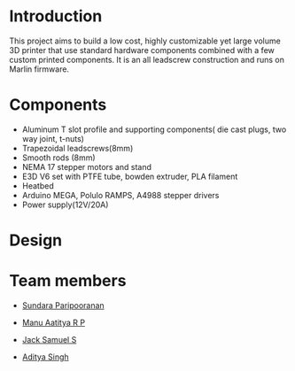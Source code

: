 # Introduction 
This project aims to build a low cost, highly customizable yet large volume 3D printer that use standard hardware components combined with a few custom printed components. It is an all leadscrew construction and runs on Marlin firmware.

# Components
* Aluminum T slot profile and supporting components( die cast plugs, two way joint, t-nuts)
* Trapezoidal leadscrews(8mm)
* Smooth rods (8mm)
* NEMA 17 stepper motors and stand
* E3D V6 set with PTFE tube, bowden extruder, PLA filament
* Heatbed
* Arduino MEGA, Polulo RAMPS, A4988 stepper drivers
* Power supply(12V/20A)

# Design

# Team members
  * [Sundara Paripooranan](https://github.com/paripooranan)
     
  * [Manu Aatitya R P](https://github.com/manuaatitya)  
  
  * [Jack Samuel S](https://github.com/jaxxstar)
  
  * [Aditya Singh](https://github.com/adityasingh3007)
